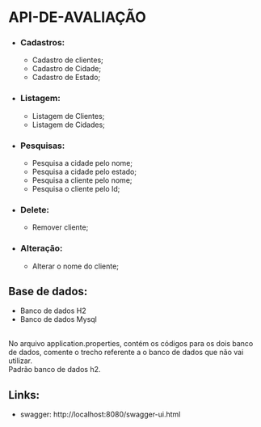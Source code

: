 # API-DE-AVALIAÇÃO 
* ### Cadastros:
  * Cadastro de clientes;
  * Cadastro de Cidade;
  * Cadastro de Estado;
* ### Listagem:
  * Listagem de Clientes;
  * Listagem de Cidades;
* ### Pesquisas:
  * Pesquisa a cidade pelo nome;
  * Pesquisa a cidade pelo estado;
  * Pesquisa a cliente pelo nome;
  * Pesquisa o cliente pelo Id;
* ### Delete:
  * Remover cliente;
* ### Alteração:
  * Alterar o nome do cliente;


##  Base de dados:
  * Banco de dados H2
  * Banco de dados Mysql
  <br>
    No arquivo application.properties, contém os códigos para os dois banco de dados, comente o trecho referente a o banco de dados que não vai utilizar. 
    <br>
    Padrão banco de dados h2. 

## Links:
  * swagger: http://localhost:8080/swagger-ui.html


  
